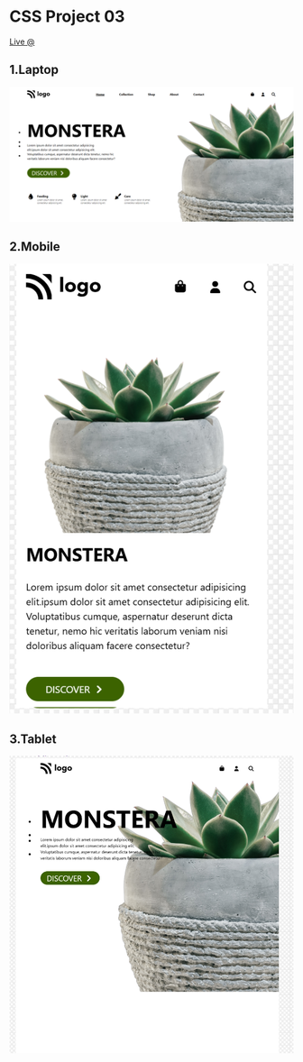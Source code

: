 # CSS Project 03
[Live @](https://css-proj03.netlify.app/)

## 1.Laptop
![image](./Laptop.png)
## 2.Mobile
![image](./Mobile.png)
## 3.Tablet
![image](./Tablet.png)